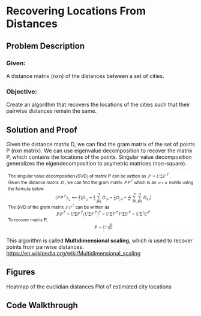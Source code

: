# Recovering Locations From Distances

## Problem Description
### Given:
A distance matrix (nxn) of the distances between a set of cities.
### Objective:
Create an algorithm that recovers the locations of the cities such that their pairwise distances remain the same.

## Solution and Proof
Given the distance matrix D, we can find the gram matrix of the set of points P (nxn matrix). We can use eigenvalue decomposition to recover the matrix P, which contains the locations of the points. Singular value decomposition generalizes the eigendecomposition to asymetric matrices (non-square). 


![Proof](images/Capture.PNG)

This algorithm is called **Multidimensional scaling**, which is used to recover points from pairwise distances.
https://en.wikipedia.org/wiki/Multidimensional_scaling
## Figures
Heatmap of the euclidian distances
Plot of estimated city locations

## Code Walkthrough

